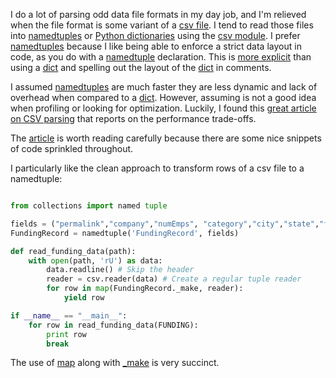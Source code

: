 I do a lot of parsing odd data file formats in my day job, and I'm relieved
when the file format is some variant of a
[csv file](https://en.wikipedia.org/wiki/Comma-separated_values). I tend to
read those files into
[namedtuples](https://docs.python.org/2.7/library/collections.html#collections.namedtuple) or
[Python dictionaries](https://docs.python.org/2/tutorial/datastructures.html#dictionaries) using the
[csv module](https://docs.python.org/2/library/csv.html). I prefer
[namedtuples](https://docs.python.org/2.7/library/collections.html#collections.namedtuple) because I like being able to enforce a strict data layout in code, as you do with a [namedtuple](https://docs.python.org/2.7/library/collections.html#collections.namedtuple) declaration. This
is [more explicit](https://www.python.org/dev/peps/pep-0020/) than using a
[dict](https://docs.python.org/2/tutorial/datastructures.html#dictionaries) and
spelling out the layout of the
[dict](https://docs.python.org/2/tutorial/datastructures.html#dictionaries) in comments.

I assumed
[namedtuples](https://docs.python.org/2.7/library/collections.html#collections.namedtuple)
are much faster they are less dynamic and lack of overhead when compared to a
[dict](https://docs.python.org/2/tutorial/datastructures.html#dictionaries).
However, assuming is not a good idea when profiling or looking for
optimization. Luckily, I found this
[great article on CSV parsing](http://districtdatalabs.silvrback.com/simple-csv-data-wrangling-with-python) that reports on the performance trade-offs.

The [article](http://districtdatalabs.silvrback.com/simple-csv-data-wrangling-with-python)
is worth reading carefully because there are some nice snippets of code
sprinkled throughout.

I particularly like the clean approach to transform rows of a csv file to a
namedtuple:

```python

from collections import named tuple

fields = ("permalink","company","numEmps", "category","city","state","fundedDate", "raisedAmt","raisedCurrency","round")
FundingRecord = namedtuple('FundingRecord', fields)

def read_funding_data(path):
    with open(path, 'rU') as data:
        data.readline() # Skip the header
        reader = csv.reader(data) # Create a regular tuple reader
        for row in map(FundingRecord._make, reader):
            yield row

if __name__ == "__main__":
    for row in read_funding_data(FUNDING):
        print row
        break
```

The use of [map](https://docs.python.org/2/library/functions.html#map) along
with
[_make](https://docs.python.org/2.7/library/collections.html#collections.somenamedtuple._make)
is very succinct.